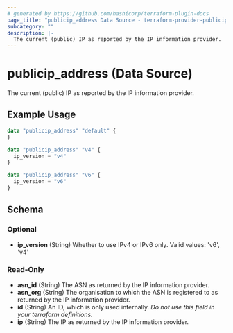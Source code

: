 ```yaml
---
# generated by https://github.com/hashicorp/terraform-plugin-docs
page_title: "publicip_address Data Source - terraform-provider-publicip"
subcategory: ""
description: |-
  The current (public) IP as reported by the IP information provider.
---
```


# publicip_address (Data Source)

The current (public) IP as reported by the IP information provider.

## Example Usage

```terraform
data "publicip_address" "default" {
}

data "publicip_address" "v4" {
  ip_version = "v4"
}

data "publicip_address" "v6" {
  ip_version = "v6"
}
```

<!-- schema generated by tfplugindocs -->
## Schema

### Optional

- **ip_version** (String) Whether to use IPv4 or IPv6 only. Valid values: 'v6', 'v4'

### Read-Only

- **asn_id** (String) The ASN as returned by the IP information provider.
- **asn_org** (String) The organisation to which the ASN is registered to as returned by the IP information provider.
- **id** (String) An ID, which is only used internally. *Do not use this field in your terraform definitions.*
- **ip** (String) The IP as returned by the IP information provider.



